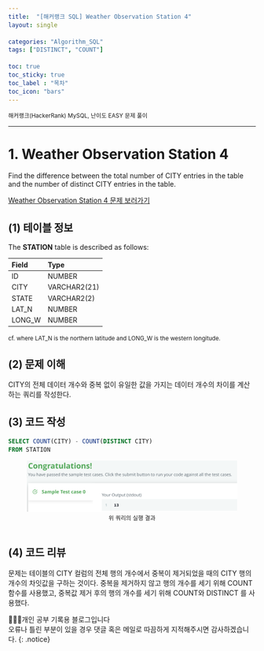 ```yaml
---
title:  "[해커랭크 SQL] Weather Observation Station 4"
layout: single

categories: "Algorithm_SQL"
tags: ["DISTINCT", "COUNT"]

toc: true
toc_sticky: true
toc_label : "목차"
toc_icon: "bars"
---
```


<small>해커랭크(HackerRank) MySQL, 난이도 EASY 문제 풀이</small>

***

# 1. Weather Observation Station 4
Find the difference between the total number of CITY entries in the table and the number of distinct CITY entries in the table.

[Weather Observation Station 4 문제 보러가기](https://www.hackerrank.com/challenges/weather-observation-station-4/problem?isFullScreen=true)

## (1) 테이블 정보
The **STATION** table is described as follows:

|Field|Type|
|:----|:---|
|ID| NUMBER|
|CITY| VARCHAR2(21)|
|STATE| VARCHAR2(2)|
|LAT_N |NUMBER|
|LONG_W| NUMBER|

<small>cf. where LAT_N is the northern latitude and LONG_W is the western longitude.</small>

## (2) 문제 이해
CITY의 전체 데이터 개수와 중복 없이 유일한 값을 가지는 데이터 개수의 차이를 계산하는 쿼리를 작성한다.

## (3) 코드 작성
```sql
SELECT COUNT(CITY) - COUNT(DISTINCT CITY)
FROM STATION
```

<div style="text-align : center;">
<img src="/assets/images/sql/hackerrank/hackerrank_mysql_9.png" width="85%">
</div>
<center><small>위 쿼리의 실행 결과</small></center>

<br>

## (4) 코드 리뷰
문제는 테이블의 CITY 컬럼의 전체 행의 개수에서 중복이 제거되었을 때의 CITY 행의 개수의 차잇값을 구하는 것이다. 중복을 제거하지 않고 행의 개수를 세기 위해 COUNT 함수를 사용했고, 중복값 제거 후의 행의 개수를 세기 위해 COUNT와 DISTINCT 를 사용했다.

👩🏻‍💻개인 공부 기록용 블로그입니다
<br>오류나 틀린 부분이 있을 경우 댓글 혹은 메일로 따끔하게 지적해주시면 감사하겠습니다.
{: .notice}